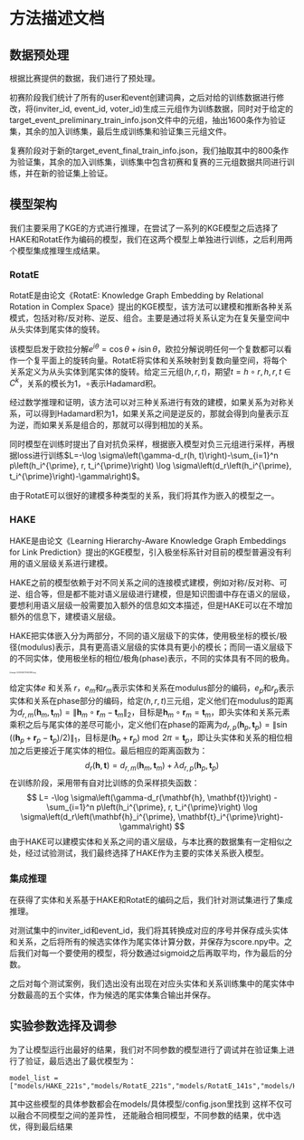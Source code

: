 # 方法描述文档

## 数据预处理

根据比赛提供的数据，我们进行了预处理。

初赛阶段我们统计了所有的user和event创建词典，之后对给的训练数据进行修改，将(inviter_id, event_id, voter_id)生成三元组作为训练数据，同时对于给定的target_event_preliminary_train_info.json文件中的元组，抽出1600条作为验证集，其余的加入训练集，最后生成训练集和验证集三元组文件。

复赛阶段对于新的target_event_final_train_info.json，我们抽取其中的800条作为验证集，其余的加入训练集，训练集中包含初赛和复赛的三元组数据共同进行训练，并在新的验证集上验证。

## 模型架构

我们主要采用了KGE的方式进行推理，在尝试了一系列的KGE模型之后选择了HAKE和RotatE作为编码的模型，我们在这两个模型上单独进行训练，之后利用两个模型集成推理生成结果。

### RotatE

RotatE是由论文《RotatE: Knowledge Graph Embedding by Relational Rotation in Complex Space》提出的KGE模型，该方法可以建模和推断各种关系模式，包括对称/反对称、逆反、组合。主要是通过将关系认定为在复矢量空间中从头实体到尾实体的旋转。

该模型启发于欧拉分解$e^{i \theta}=\cos \theta+i \sin \theta$，欧拉分解说明任何一个复数都可以看作一个复平面上的旋转向量。RotatE将实体和关系映射到复数向量空间，将每个关系定义为从头实体到尾实体的旋转。给定三元组$(h,r,t)$，期望$t=h \circ r, h, r, t \in C^k$，关系的模长为1，$\circ$表示Hadamard积。

经过数学推理和证明，该方法可以对三种关系进行有效的建模，如果关系为对称关系，可以得到Hadamard积为1，如果关系之间是逆反的，那就会得到向量表示互为逆，而如果关系是组合的，那就可以得到相加的关系。

同时模型在训练时提出了自对抗负采样，根据嵌入模型对负三元组进行采样，再根据loss进行训练$L=-\log \sigma\left(\gamma-d_r(h, t)\right)-\sum_{i=1}^n p\left(h_i^{\prime}, r, t_i^{\prime}\right) \log \sigma\left(d_r\left(h_i^{\prime}, t_i^{\prime}\right)-\gamma\right)$。

由于RotatE可以很好的建模多种类型的关系，我们将其作为嵌入的模型之一。

### HAKE

HAKE是由论文《Learning Hierarchy-Aware Knowledge Graph Embeddings for Link Prediction》提出的KGE模型，引入极坐标系针对目前的模型普遍没有利用的语义层级关系进行建模。

HAKE之前的模型依赖于对不同关系之间的连接模式建模，例如对称/反对称、可逆、组合等，但是都不能对语义层级进行建模，但是知识图谱中存在语义的层级，要想利用语义层级一般需要加入额外的信息如文本描述，但是HAKE可以在不增加额外的信息下，建模语义层级。

HAKE把实体嵌入分为两部分，不同的语义层级下的实体，使用极坐标的模长/极径(modulus)表示，具有更高语义层级的实体具有更小的模长；而同一语义层级下的不同实体，使用极坐标的相位/极角(phase)表示，不同的实体具有不同的极角。

<img src="https://s2.loli.net/2023/06/26/apwA9LIzx5MPdDt.png" alt="image-20230626174942968.png" style="zoom:20%;" />

给定实体$e$ 和关系 $r$，$e_m$和$r_m$表示实体和关系在modulus部分的编码，$e_p$和$r_p$表示实体和关系在phase部分的编码，给定$(h,r,t)$三元组，定义他们在modulus的距离为$d_{r, m}\left(\mathbf{h}_m, \mathbf{t}_m\right)=\left\|\mathbf{h}_m \circ \mathbf{r}_m-\mathbf{t}_m\right\|_2$，目标是$\mathbf{h}_m \circ \mathbf{r}_m=\mathbf{t}_m$，即头实体和关系元素乘积之后与尾实体的差尽可能小，定义他们在phase的距离为$d_{r, p}\left(\mathbf{h}_p, \mathbf{t}_p\right)=\left\|\sin \left(\left(\mathbf{h}_p+\mathbf{r}_p-\mathbf{t}_p\right) / 2\right)\right\|_1$，目标是$\left(\mathbf{h}_p+\mathbf{r}_p\right) \bmod 2 \pi=\mathbf{t}_p$，即让头实体和关系的相位相加之后更接近于尾实体的相位。最后相应的距离函数为：
$$
d_r(\mathbf{h}, \mathbf{t})=d_{r, m}\left(\mathbf{h}_m, \mathbf{t}_m\right)+\lambda d_{r, p}\left(\mathbf{h}_p, \mathbf{t}_p\right)
$$
在训练阶段，采用带有自对比训练的负采样损失函数：
$$
L=  -\log \sigma\left(\gamma-d_r(\mathbf{h}, \mathbf{t})\right) -\sum_{i=1}^n p\left(h_i^{\prime}, r, t_i^{\prime}\right) \log \sigma\left(d_r\left(\mathbf{h}_i^{\prime}, \mathbf{t}_i^{\prime}\right)-\gamma\right)
$$
由于HAKE可以建模实体和关系之间的语义层级，与本比赛的数据集有一定相似之处，经过试验测试，我们最终选择了HAKE作为主要的实体关系嵌入模型。

### 集成推理

在获得了实体和关系基于HAKE和RotatE的编码之后，我们针对测试集进行了集成推理。

对测试集中的inviter_id和event_id，我们将其转换成对应的序号并保存成头实体和关系，之后将所有的候选实体作为尾实体计算分数，并保存为score.npy中。之后我们对每一个要使用的模型，将分数通过sigmoid之后再取平均，作为最后的分数。

之后对每个测试案例，我们选出没有出现在对应头实体和关系训练集中的尾实体中分数最高的五个实体，作为候选的尾实体集合输出并保存。

## 实验参数选择及调参  

为了让模型运行出最好的结果，我们对不同参数的模型进行了调试并在验证集上进行了验证，最后选出了最优模型为：
```
model_list = ["models/HAKE_221s","models/RotatE_221s","models/RotatE_141s","models/HAKE_141s","models/HAKE_141s","models/HAKE_221","models/HAKE_511"]
```
其中这些模型的具体参数都会在models/具体模型/config.json里找到
这样不仅可以融合不同模型之间的差异性， 还能融合相同模型，不同参数的结果，优中选优，得到最后结果




